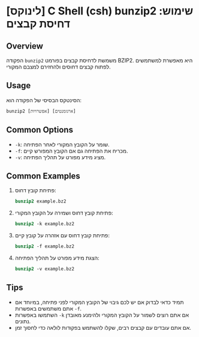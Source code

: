 # [לינוקס] C Shell (csh) bunzip2 שימוש: דחיסת קבצים

## Overview
הפקודה `bunzip2` משמשת לדחיסת קבצים בפורמט BZIP2. היא מאפשרת למשתמשים לפתוח קבצים דחוסים ולהחזירם למצבם המקורי.

## Usage
הסינטקס הבסיסי של הפקודה הוא:
```
bunzip2 [אפשרויות] [ארגומנטים]
```

## Common Options
- `-k`: שומר על הקובץ המקורי לאחר הפתיחה.
- `-f`: מכריח את הפתיחה גם אם הקובץ המפורש קיים.
- `-v`: מציג מידע מפורט על תהליך הפתיחה.

## Common Examples
1. פתיחת קובץ דחוס:
   ```csh
   bunzip2 example.bz2
   ```

2. פתיחת קובץ דחוס ושמירה על הקובץ המקורי:
   ```csh
   bunzip2 -k example.bz2
   ```

3. פתיחת קובץ דחוס עם אזהרה על קובץ קיים:
   ```csh
   bunzip2 -f example.bz2
   ```

4. הצגת מידע מפורט על תהליך הפתיחה:
   ```csh
   bunzip2 -v example.bz2
   ```

## Tips
- תמיד כדאי לבדוק אם יש לכם גיבוי של הקובץ המקורי לפני פתיחה, במיוחד אם אתם משתמשים באפשרות `-f`.
- השתמשו באפשרות `-k` אם אתם רוצים לשמור על הקובץ המקורי ולהימנע מאובדן נתונים.
- אם אתם עובדים עם קבצים רבים, שקלו להשתמש בפקודות לולאה כדי לחסוך זמן.